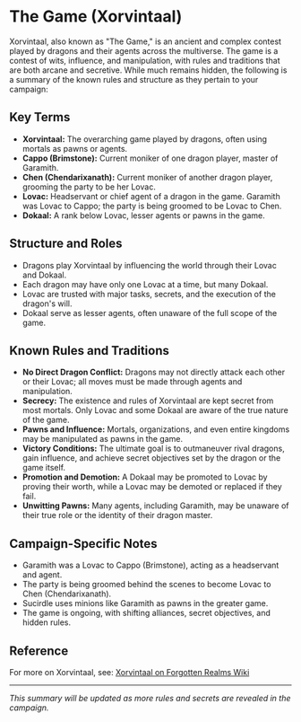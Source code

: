 # The Game (Xorvintaal)

Xorvintaal, also known as "The Game," is an ancient and complex contest played by dragons and their agents across the multiverse. The game is a contest of wits, influence, and manipulation, with rules and traditions that are both arcane and secretive. While much remains hidden, the following is a summary of the known rules and structure as they pertain to your campaign:

## Key Terms
- **Xorvintaal:** The overarching game played by dragons, often using mortals as pawns or agents.
- **Cappo (Brimstone):** Current moniker of one dragon player, master of Garamith.
- **Chen (Chendarixanath):** Current moniker of another dragon player, grooming the party to be her Lovac.
- **Lovac:** Headservant or chief agent of a dragon in the game. Garamith was Lovac to Cappo; the party is being groomed to be Lovac to Chen.
- **Dokaal:** A rank below Lovac, lesser agents or pawns in the game.

## Structure and Roles
- Dragons play Xorvintaal by influencing the world through their Lovac and Dokaal.
- Each dragon may have only one Lovac at a time, but many Dokaal.
- Lovac are trusted with major tasks, secrets, and the execution of the dragon's will.
- Dokaal serve as lesser agents, often unaware of the full scope of the game.

## Known Rules and Traditions
- **No Direct Dragon Conflict:** Dragons may not directly attack each other or their Lovac; all moves must be made through agents and manipulation.
- **Secrecy:** The existence and rules of Xorvintaal are kept secret from most mortals. Only Lovac and some Dokaal are aware of the true nature of the game.
- **Pawns and Influence:** Mortals, organizations, and even entire kingdoms may be manipulated as pawns in the game.
- **Victory Conditions:** The ultimate goal is to outmaneuver rival dragons, gain influence, and achieve secret objectives set by the dragon or the game itself.
- **Promotion and Demotion:** A Dokaal may be promoted to Lovac by proving their worth, while a Lovac may be demoted or replaced if they fail.
- **Unwitting Pawns:** Many agents, including Garamith, may be unaware of their true role or the identity of their dragon master.

## Campaign-Specific Notes
- Garamith was a Lovac to Cappo (Brimstone), acting as a headservant and agent.
- The party is being groomed behind the scenes to become Lovac to Chen (Chendarixanath).
- Sucirdle uses minions like Garamith as pawns in the greater game.
- The game is ongoing, with shifting alliances, secret objectives, and hidden rules.

## Reference
For more on Xorvintaal, see: [Xorvintaal on Forgotten Realms Wiki](https://forgottenrealms.fandom.com/wiki/Xorvintaal)

---

*This summary will be updated as more rules and secrets are revealed in the campaign.*

